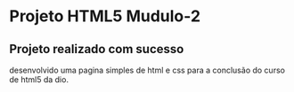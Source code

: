 # Projeto HTML5 Mudulo-2

## Projeto realizado com sucesso

desenvolvido uma pagina simples de html e css para a conclusão do curso de html5 da dio.
